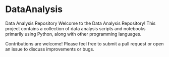 # DataAnalysis

Data Analysis Repository
Welcome to the Data Analysis Repository! This project contains a collection of data analysis scripts and notebooks primarily using Python, along with other programming languages.

Contributions are welcome! Please feel free to submit a pull request or open an issue to discuss improvements or bugs.
